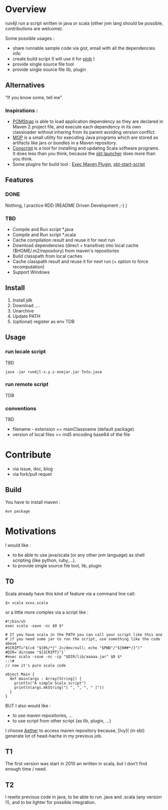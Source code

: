 # Overview

run4jl run a script written in java or scala (other jvm lang should be possible, contributions are welcome).

Some possible usages :

* share runnable sample code via gist, email with all the dependencies info
* create build script (I will use it for [plob](https://github.com/davidB/plob) )
* provide single source file tool
* provide single source file lib, plugin

## Alternatives

"If you know some, tell me".

### Inspirations :

* [POMStrap](http://jfluid.com/) is able to load application dependency as they are declared in Maven 2 project file, and execute each dependency in its own classloader without inhering from its parent avoiding version conflict.
* [MOP](http://mop.fusesource.org/) is a small utility for executing Java programs which are stored as artifacts like jars or bundles in a Maven repository.
* [Conscript](https://github.com/n8han/conscript) is a tool for installing and updating Scala software programs. It does less than you think, because the [sbt launcher](https://github.com/harrah/xsbt/tree/0.13/launch) does more than you think.
* Some plugins for build tool : [Exec Maven Plugin](http://mojo.codehaus.org/exec-maven-plugin/), [sbt-start-script](https://github.com/sbt/sbt-start-script) 

## Features

### DONE

Nothing, I practice RDD (README Driven Development ;-) )

### TBD

* Compile and Run script *.java
* Compile and Run script *.scala
* Cache compilation result and reuse it for next run
* Download dependencies (direct + transitive) into local cache ($HOME/.m2/repository) from maven's repositories
* Build classpath from local caches
* Cache classpath result and reuse it for next run (+ option to force recomputation)
* Support Windows 

## Install

1. Install jdk
2. Download ....
3. Unarchive
4. Update PATH
5. (optional) register as env
TDB

## Usage

### run locale script

TBD

    java -jar run4jl-x.y.z-onejar.jar Toto.java

### run remote script

TDB

### conventions

TBD
* filename - extension == mainClassname (default package)
* version of local files == md5 encoding base64 of the file

# Contribute

* via issue, doc, blog
* via fork/pull requet

## Build

You have to install maven :

    mvn package
 
# Motivations

I would like :
* to be able to use java/scala (or any other jvm language) as shell scripting (like python, ruby,...).
* to provide single source file tool, lib, plugin

## T0

Scala already have this kind of feature via a command line call: 

    $> scala xxxx.scala
    
or a little more complex via a script like :

	#!/bin/sh
	exec scala -save -nc $0 $*
	
	# If you have scala in the PATH you can call your script like this one
	# if you need some jar to run the script, use something like the code above
	#SCRIPT="$(cd "${0%/*}" 2>/dev/null; echo "$PWD"/"${0##*/}")"
	#DIR=`dirname "${SCRIPT}"}`
	#exec scala -save -nc -cp "$DIR/lib/aaaaa.jar" $0 $*
	::!#
	// now it's pure scala code
	
	object Main {
	  def main(args : Array[String]) {
	    println("A simple Scala script")
	    println(args.mkString("[ ", ", ", " ]"))
	  }
	}
 
BUT I also would like :
* to use maven repositories, ...
* to use script from other script (as lib, plugin, ...)

I choose [Aether](http://wiki.eclipse.org/Aether) to access maven repository because, [Ivy]( (in sbt) generate lot of head-hache in my previous job.

## T1

The first version was start in 2010 an written in scala, but I don't find enough time / need.

## T2

I rewite previous code in java, to be able to run .java and .scala (any version !!), and to be lighter for possible integration.
